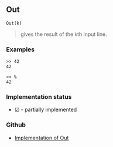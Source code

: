 ## Out

```
Out(k)
```

> gives the result of the `k`th input line.

### Examples

```
>> 42
42

>> %
42
```
 






### Implementation status

* &#x2611; - partially implemented

### Github

* [Implementation of Out](https://github.com/axkr/symja_android_library/blob/master/symja_android_library/matheclipse-core/src/main/java/org/matheclipse/core/reflection/system/Out.java#L17) 
